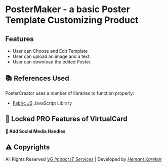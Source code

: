 # PosterMaker - a basic Poster Template Customizing Product

## Features
- User can Choose and Edit Template
- User can upload an image and a text.
- User can download the edited Poster. 

## :books: References Used
PosterCreator uses a number of libraries to function properly:
- [Fabric JS](http://fabricjs.com) JavaScript Library

## :closed_lock_with_key: Locked PRO Features of VirtualCard

**:small_blue_diamond: Add Social Media Handles**

## :warning: Copyrights
All Rights Reserved [_VG Impact IT Services_](http://vgimpact.com) | Developed by [_Hemant Karekar_](https://github.com/HemantKarekar)
   
